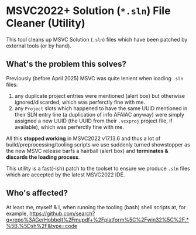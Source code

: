 # MSVC2022+ Solution (`*.sln`) File Cleaner (Utility) 

This tool cleans up MSVC Solution (`.sln`) files which have been patched by external tools (or by hand).

## What's the problem this solves?

Previously (before April 2025) MSVC was quite lenient when loading `.sln` files: 

1. any duplicate project entries were mentioned (alert box) but otherwise ignored/discarded, which was perferctly fine with me.
2. any `Project` slots which happened to have the same UUID mentioned in their SLN entry line (a duplication of info AFAIAC anyway) were simply assigned a new UUID (the UUID from their `.vcxproj` project file, if available), which was perferctly fine with me.

All this **stopped working** in MSVC2022 v17.13.6 and thus a lot of build/preprocessing/tooling scripts we use suddenly turned showstopper as the new MSVC release barfs a hairball (alert box) and **terminates & discards the loading process**.

This utility is a fast(-ish) patch to the toolset to ensure we produce `.sln` files which are accepted by the latest MSVC2022 IDE.

## Who's affected?

At least me, myself & I, when running the tooling (bash) shell scripts at, for example, https://github.com/search?q=repo%3AGerHobbelt%2Fmupdf+%2Fplatform%5C%2Fwin32%5C%2F.*%5B.%5Dsh%2F&type=code

